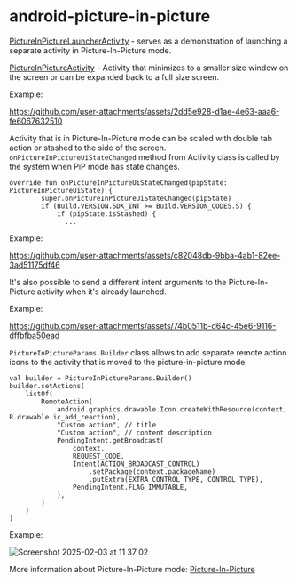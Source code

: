 # android-picture-in-picture
[PictureInPictureLauncherActivity](https://github.com/vshpyrka/android-picture-in-picture-example/blob/main/src/main/java/com/example/pip/PictureInPictureLauncherActivity.kt) - serves as a demonstration of launching a separate activity in Picture-In-Picture mode.

[PictureInPictureActivity](https://github.com/vshpyrka/android-picture-in-picture-example/blob/main/src/main/java/com/example/pip/PictureInPictureActivity.kt) - Activity that minimizes to a smaller size window on the screen or can be expanded back to a full size screen.

Example:

https://github.com/user-attachments/assets/2dd5e928-d1ae-4e63-aaa6-fe6067632510

Activity that is in Picture-In-Picture mode can be scaled with double tab action or stashed to the side of the screen. `onPictureInPictureUiStateChanged` method from Activity class is called by the system when PiP mode has state changes.

```
override fun onPictureInPictureUiStateChanged(pipState: PictureInPictureUiState) {
        super.onPictureInPictureUiStateChanged(pipState)
        if (Build.VERSION.SDK_INT >= Build.VERSION_CODES.S) {
            if (pipState.isStashed) {
              ...
```

Example:

https://github.com/user-attachments/assets/c82048db-9bba-4ab1-82ee-3ad51175df46

It's also possible to send a different intent arguments to the Picture-In-Picture activity when it's already launched.

Example:

https://github.com/user-attachments/assets/74b0511b-d64c-45e6-9116-dffbfba50ead

`PictureInPictureParams.Builder` class allows to add separate remote action icons to the activity that is moved to the picture-in-picture mode:

```
val builder = PictureInPictureParams.Builder()
builder.setActions(
    listOf(
        RemoteAction(
            android.graphics.drawable.Icon.createWithResource(context, R.drawable.ic_add_reaction),
            "Custom action", // title
            "Custom action", // content description
            PendingIntent.getBroadcast(
                context,
                REQUEST_CODE,
                Intent(ACTION_BROADCAST_CONTROL)
                    .setPackage(context.packageName)
                    .putExtra(EXTRA_CONTROL_TYPE, CONTROL_TYPE),
                PendingIntent.FLAG_IMMUTABLE,
            ),
        )
    )
)
```

Example:

![Screenshot 2025-02-03 at 11 37 02](https://github.com/user-attachments/assets/a12dda40-e2ce-44bd-a9f6-54df333020d9)

More information about Picture-In-Picture mode: [Picture-In-Picture](https://developer.android.com/develop/ui/compose/system/picture-in-picture)
